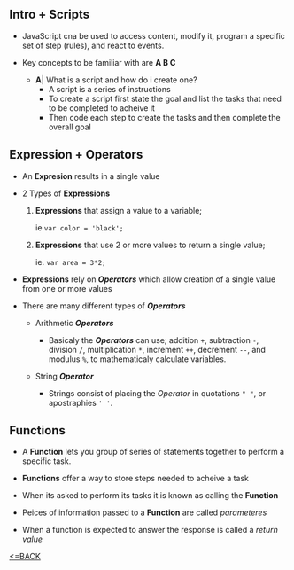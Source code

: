## Intro + Scripts

- JavaScript cna be used to access content, modify it, program a specific set of step (rules), and react to events.

- Key concepts to be familiar with are __A B C__
    - __A__|  What is a script and how do i create one?
        - A script is a series of instructions
        - To create a script first state the goal and list the tasks that need to be completed to acheive it
        - Then code each step to create the tasks and then complete the overall goal

## Expression + Operators

- An __Expresion__ results in a single value
- 2 Types of __Expressions__
    1. __Expressions__ that assign a value to a variable;

         ie `var color = 'black';`

    2. __Expressions__ that use 2 or more values to return a single value;

        ie. `var area = 3*2;`

- __Expressions__ rely on ___Operators___ which allow creation of a single value from one or more values

- There are many different types of ___Operators___
    - Arithmetic ___Operators___

        - Basicaly the ___Operators___ can use; addition `+`, subtraction `-`, division `/`, multiplication `*`, increment `++`, decrement `--`, and modulus `%`, to mathematicaly calculate variables.

    - String ___Operator___
        - Strings consist of placing the _Operator_ in quotations `" "`, or apostraphies `' '`. 
        
        

## Functions

- A __Function__ lets you group of series of statements together to perform a specific task.

- __Functions__ offer a way to store steps needed to acheive a task

- When its asked to perform its tasks it is known as calling the __Function__

- Peices of information passed to a __Function__ are called _parameteres_

- When a function is expected to answer the response is called a _return value_

[<=BACK](README.md)
